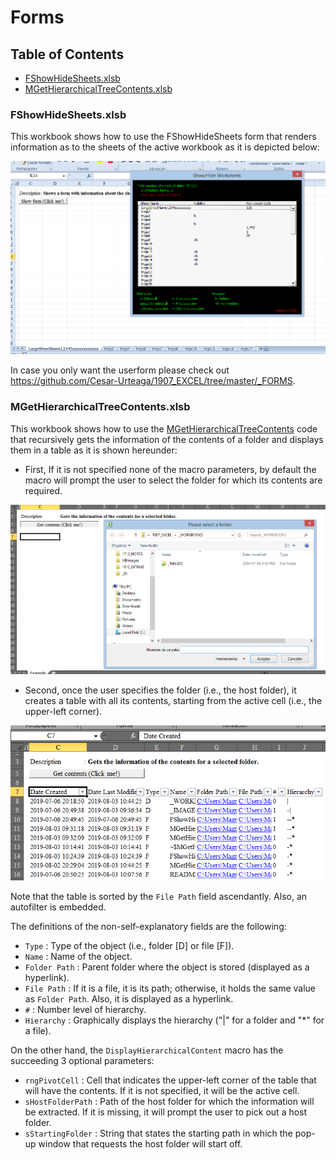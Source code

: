 <!--
  Author: Cesar Raul Urteaga-Reyesvera.
-->

# Forms

## Table of Contents

-   [FShowHideSheets.xlsb](#fshowhidesheetsxlsb)
-   [MGetHierarchicalTreeContents.xlsb](#mgethierarchicaltreecontentsxlsb)

### FShowHideSheets.xlsb

This workbook shows how to use the FShowHideSheets form that renders information as to the sheets of the active workbook as it is depicted below:

<img src="_IMAGES\FShowHideSheets.png">

In case you only want the userform please check out <a href="https://github.com/Cesar-Urteaga/1907_EXCEL/tree/master/_FORMS" target="_blank">https://github.com/Cesar-Urteaga/1907_EXCEL/tree/master/_FORMS</a>.

### MGetHierarchicalTreeContents.xlsb

This workbook shows how to use the <a href="https://github.com/Cesar-Urteaga/1907_EXCEL/blob/master/_CODES/MGetHierarchicalTreeContents.bas" target="_blank">MGetHierarchicalTreeContents</a> code that recursively gets the information of the contents of a folder and displays them in a table as it is shown hereunder:

* First, If it is not specified none of the macro parameters, by default the macro will prompt the user to select the folder for which its contents are required.
<img src="_IMAGES\MGetHierarchicalTreeContents_01.png">

* Second, once the user specifies the folder (i.e., the host folder), it creates a table with all its contents, starting from the active cell (i.e., the upper-left corner).
<img src="_IMAGES\MGetHierarchicalTreeContents_02.png">

Note that the table is sorted by the `File Path` field ascendantly.  Also, an autofilter is embedded.

The definitions of the non-self-explanatory fields are the following:

  * `Type`         : Type of the object (i.e., folder [D] or file [F]).
  * `Name`         : Name of the object.
  * `Folder Path`  : Parent folder where the object is stored (displayed as a hyperlink).
  * `File Path`    : If it is a file, it is its path; otherwise, it holds the same value as `Folder Path`. Also, it is displayed as a hyperlink.
  * `#`            : Number level of hierarchy.
  * `Hierarchy`    : Graphically displays the hierarchy ("|" for a folder and "\*" for a file).

On the other hand, the `DisplayHierarchicalContent` macro has the succeeding 3 optional parameters:

  * `rngPivotCell`    : Cell that indicates the upper-left corner of the table that will have the contents.  If it is not specified, it will be the active cell.
  * `sHostFolderPath` : Path of the host folder for which the information will be extracted.  If it is missing, it will prompt the user to pick out a host folder.
  * `sStartingFolder` : String that states the starting path in which the pop-up window that requests the host folder will start off.

